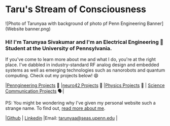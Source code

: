# Taru's Stream of Consciousness
![Photo of Tarunyaa with background of photo pf Penn Engineering Banner](Website banner.png)
### Hi! I'm Tarunyaa Sivakumar and I'm an Electrical Engineering 🔌 Student at the University of Pennsylvania.
If you've come to learn more about me and what I do, you're at the right place. I've dabbled in industry-standard RF analog design and embedded systems as well as emerging technologies such as nanorobots and quantum computing. Check out my projects below! 😄

|[Penngineering Projects](https://tarunyaa.github.io/penngineering-projects/) 🦾    |[neuro42 Projects](https://tarunyaa.github.io/neuro42-projects/) 📡    |[Physics Projects](https://tarunyaa.github.io/physics-projects/) 🔭    |    [Science Communication Projects](https://tarunyaa.github.io/science-communication-projects/) 🗣|

PS: You might be wondering why I've given my personal website such a strange name. To find out, [read more about me](https://tarunyaa.github.io/more-about-me/).

|[Github](https://github.com/tarunyaa) | [Linkedin](https://www.linkedin.com/in/tarunyaa-sivakumar-4847501a6/) |Email: tarunyaa@seas.upenn.edu |
